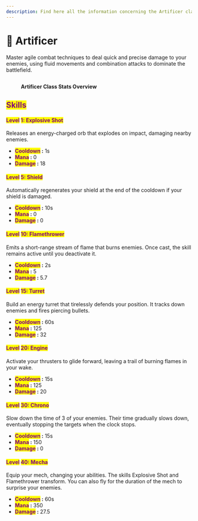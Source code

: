 ```yaml
---
description: Find here all the information concerning the Artificer class.
---
```


# 🎇 Artificer

Master agile combat techniques to deal quick and precise damage to your enemies, using fluid movements and combination attacks to dominate the battlefield.

<figure><img src="../../.gitbook/assets/Capture d&#x27;écran 2024-12-03 125020.png" alt=""><figcaption><p><strong>Artificer Class Stats Overview</strong></p></figcaption></figure>

## <mark style="color:purple;">Skills</mark>

#### <mark style="color:purple;">Level</mark> <mark style="color:purple;"></mark><mark style="color:purple;">**1: Explosive Shot**</mark> <a href="#niveau-1-tir-explosif" id="niveau-1-tir-explosif"></a>

Releases an energy-charged orb that explodes on impact, damaging nearby enemies.

* <mark style="color:purple;">**Cooldown**</mark>**&#x20;:** 1s
* <mark style="color:purple;">**Mana**</mark>**&#x20;:** 0
* <mark style="color:purple;">**Damage**</mark>**&#x20;:** 18

#### <mark style="color:purple;">Level</mark> <mark style="color:purple;"></mark><mark style="color:purple;">**5: Shield**</mark> <a href="#niveau-5-bouclier" id="niveau-5-bouclier"></a>

Automatically regenerates your shield at the end of the cooldown if your shield is damaged.

* <mark style="color:purple;">**Cooldown**</mark>**&#x20;:** 10s
* <mark style="color:purple;">**Mana**</mark>**&#x20;:** 0
* <mark style="color:purple;">**Damage**</mark>**&#x20;:** 0

#### <mark style="color:purple;">Level</mark> <mark style="color:purple;"></mark><mark style="color:purple;">**10: Flamethrower**</mark> <a href="#niveau-10-lance-flammes" id="niveau-10-lance-flammes"></a>

Emits a short-range stream of flame that burns enemies. Once cast, the skill remains active until you deactivate it.

* <mark style="color:purple;">**Cooldown**</mark>**&#x20;:** 2s
* <mark style="color:purple;">**Mana**</mark>**&#x20;:** 5
* <mark style="color:purple;">**Damage**</mark>**&#x20;:** 5.7

#### <mark style="color:purple;">Level</mark> <mark style="color:purple;"></mark><mark style="color:purple;">**15: Turret**</mark> <a href="#niveau-15-tourelle" id="niveau-15-tourelle"></a>

Build an energy turret that tirelessly defends your position. It tracks down enemies and fires piercing bullets.

* <mark style="color:purple;">**Cooldown**</mark>**&#x20;:** 60s
* <mark style="color:purple;">**Mana**</mark>**&#x20;:** 125
* <mark style="color:purple;">**Damage**</mark>**&#x20;:** 32

#### <mark style="color:purple;">Level</mark> <mark style="color:purple;"></mark><mark style="color:purple;">**20: Engine**</mark> <a href="#niveau-20-moteur" id="niveau-20-moteur"></a>

Activate your thrusters to glide forward, leaving a trail of burning flames in your wake.

* <mark style="color:purple;">**Cooldown**</mark>**&#x20;:** 15s
* <mark style="color:purple;">**Mana**</mark>**&#x20;:** 125
* <mark style="color:purple;">**Damage**</mark>**&#x20;:** 20

#### <mark style="color:purple;">Level</mark> <mark style="color:purple;"></mark><mark style="color:purple;">**30: Chrono**</mark> <a href="#niveau-30-chrono" id="niveau-30-chrono"></a>

Slow down the time of 3 of your enemies. Their time gradually slows down, eventually stopping the targets when the clock stops.

* <mark style="color:purple;">**Cooldown**</mark>**&#x20;:** 15s
* <mark style="color:purple;">**Mana**</mark>**&#x20;:** 150
* <mark style="color:purple;">**Damage**</mark>**&#x20;:** 0

#### <mark style="color:purple;">Level</mark> <mark style="color:purple;"></mark><mark style="color:purple;">**40: Mecha**</mark> <a href="#niveau-40-mecha" id="niveau-40-mecha"></a>

Equip your mech, changing your abilities. The skills Explosive Shot and Flamethrower transform. You can also fly for the duration of the mech to surprise your enemies.

* <mark style="color:purple;">**Cooldown**</mark>**&#x20;:** 60s
* <mark style="color:purple;">**Mana**</mark>**&#x20;:** 350
* <mark style="color:purple;">**Damage**</mark>**&#x20;:** 27.5

